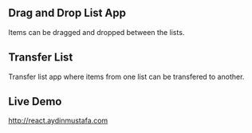 ## Drag and Drop List App

Items can be dragged and dropped between the lists. 

##  Transfer List 

Transfer list app where items from one list can be transfered to another. 

## Live Demo
http://react.aydinmustafa.com
